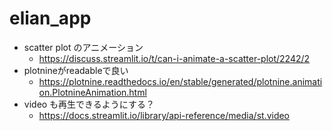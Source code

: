 # elian_app

- scatter plot のアニメーション
    - https://discuss.streamlit.io/t/can-i-animate-a-scatter-plot/2242/2
- plotnineがreadableで良い
    - https://plotnine.readthedocs.io/en/stable/generated/plotnine.animation.PlotnineAnimation.html
- video も再生できるようにする？
    - https://docs.streamlit.io/library/api-reference/media/st.video
